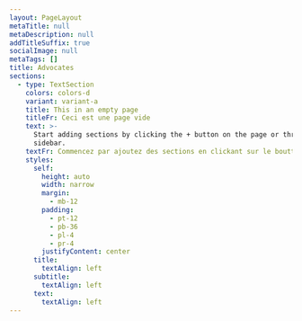 ```yaml
---
layout: PageLayout
metaTitle: null
metaDescription: null
addTitleSuffix: true
socialImage: null
metaTags: []
title: Advocates
sections:
  - type: TextSection
    colors: colors-d
    variant: variant-a
    title: This in an empty page
    titleFr: Ceci est une page vide
    text: >-
      Start adding sections by clicking the + button on the page or through the
      sidebar.
    textFr: Commencez par ajoutez des sections en clickant sur le boutton +.
    styles:
      self:
        height: auto
        width: narrow
        margin:
          - mb-12
        padding:
          - pt-12
          - pb-36
          - pl-4
          - pr-4
        justifyContent: center
      title:
        textAlign: left
      subtitle:
        textAlign: left
      text:
        textAlign: left
---
```

